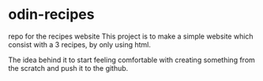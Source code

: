 # odin-recipes
repo for the recipes website
This project is to make a simple website which consist with a 3 recipes, by only using html. 

The idea behind it to start feeling comfortable with creating something from the scratch and push it to the github. 